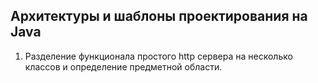 ## Архитектуры и шаблоны проектирования на Java

1. Разделение функционала простого http сервера на несколько классов и определение предметной области.